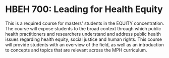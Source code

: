 # HBEH 700: Leading for Health Equity

This is a required course for masters' students in the EQUITY concentration. The course will expose students to the broad context through which public health practitioners and researchers understand and address public health issues regarding health equity, social justice and human rights. This course will provide students with an overview of the field, as well as an introduction to concepts and topics that are relevant across the MPH curriculum.